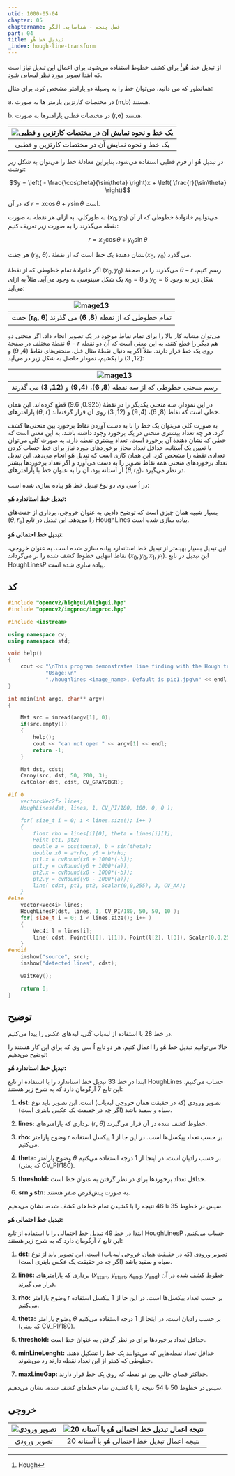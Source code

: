 ```yaml
---
utid: 1000-05-04
chapter: 05
chaptername: فصل پنجم - شناسایی الگو
part: 04
title: تبدیل خط هُو
_index: hough-line-transform
---
```


از تبدیل خط هُو[^a] برای کشف خطوط استفاده می‌شود. برای اعمال این تبدیل نیاز است که ابتدا تصویر مورد نظر لبه‌یابی شود.

همانطور که می دانید، می‌توان خط را به وسیلهٔ دو پارامتر مشخص کرد. برای مثال:

a.  در مختصات کارتزین پارمتر ها به صورت (m,b) هستند.

b.  در مختصات قطبی پارامترها به صورت (r,ɵ) هستند.

| ![یک خط و نحوه نمایش آن در مختصات کارتزین و قطبی](/opencv-book/media/image136.png) |
| :----------------------------------------------------------: |
|        یک خط و نحوه نمایش آن در مختصات کارتزین و قطبی        |

در تبدیل هُو از فرم قطبی استفاده می‌شود، بنابراین معادلهٔ خط را می‌توان به شکل زیر نوشت:

$$y = \left( - \frac{\cos\theta}{\sin\theta} \right)x + \left( \frac{r}{\sin\theta} \right)$$

که در آن $r = x\cos\theta + y\sin\theta$ است.

به طورکلی، به ازای هر نقطه به صورت $\left( x_{0},y_{0} \right)$ می‌توانیم خانوادهٔ خطوطی که از آن نقطه می‌گذرند را به صورت زیر تعریف
کنیم:

$$r = x_{0}\cos\theta + y_{0}\sin\theta$$

هر جفت $\left( r_{\theta},\ \theta \right)$، نشان دهندهٔ یک خط است که از نقطهٔ$\left( x_{0},\ y_{0} \right)$ می گذرد.

اگر خانوادهٔ تمام خطوطی که از نقطهٔ $\left( x_{0},y_{0} \right)$ می‌گذرند را در صحفهٔ $\theta - r$ رسم کنیم، یک شکل سینوسی به وجود می‌آید. مثلاً به ازای $x_{0} = 8$ و $y_{0} = 6$ شکل زیر به وجود می‌آید:

|          ![mage13](/opencv-book/media/image137.png)          |
| :----------------------------------------------------------: |
| جفت $\left( \mathbf{r}_{\mathbf{\theta}}\mathbf{,\ \theta} \right)$ تمام خطوطی که از نقطه $\left( \mathbf{8,\ 6} \right)$ می گذرند |

می‌توان مشابه کار بالا را برای تمام نقاط موجود در یک تصویر انجام داد. اگر منحنی دو نقطهٔ مختلف در صفحهٔ $\theta - r$ هم دیگر را قطع کنند، به این معنی است که آن دو نقطه روی یک خط قرار دارند. مثلاً اگر به دنبال نقطهٔ مثال قبل، منحنی‌های نقاط $\left( 4,\ 9 \right)$ و $\left( 12,\ 3 \right)$ را بکشیم، نمودار حاصل به شکل زیر در می‌آید:

|          ![mage13](/opencv-book/media/image138.png)          |
| :----------------------------------------------------------: |
| رسم منحنی خطوطی که از سه نقطه $\left( \mathbf{8,\ 6} \right)$، $\left( \mathbf{4,9} \right)$ و $\left( \mathbf{12,\ 3} \right)$ می گذرند |

در این نمودار، سه منحنی یکدیگر را در نقطهٔ $\left( 0.925,\ 9.6 \right)$ قطع کرده‌اند. این همان پارامترهای $\left( \theta,\ r \right)$ خطی است که نقاط $\left( 8,\ 6 \right)$، $\left( 4,9 \right)$ و $\left( 12,\ 3 \right)$ روی آن قرار گرفته‌اند.

به صورت کلی می‌توان یک خط را با به دست آوردن نقاط برخورد بین منحنی‌ها کشف کرد. هر چه تعداد بیشتری منحنی در یک برخورد وجود داشته باشد، به این معنی است که خطی که نشان دهندهٔ آن برخورد است، تعداد بیشتری نقطه دارد. به صورت کلی می‌توان با تعیین یک آستانه، حداقل تعداد مجاز برخوردهای مورد نیاز برای خط حساب کردن تعدادی نقطه را مشخص کرد. این همان کاری است که تبدیل هُو انجام می‌دهد. این تبدیل تعداد برخوردهای منحنی همه نقاط تصویر را به دست می‌آورد و اگر تعداد برخوردها بیشتر از آستانه بود، آن را به عنوان خط با پارامترهای $\left( \theta,r_{\theta} \right)$، در نظر می‌گیرد.

در اُ سی وی دو نوع تبدیل خط هُو پیاده سازی شده است:

**تبدیل خط استاندارد هُو:**

بسیار شبیه همان چیزی است که توضیح دادیم. به عنوان خروجی، برداری از جفت‌های $\left( \theta,r_{\theta} \right)$ را می‌دهد. این تبدیل در تابع HoughLines پیاده سازی شده است.

**تبدیل خط احتمالی هُو**:

این تبدیل بسیار بهینه‌تر از تبدیل خط استاندارد پیاده سازی شده است. به عنوان خروجی، نقاط انتهایی خطوط کشف شده را بر می‌گرداند $(x_{0},y_{0},x_{1},y_{1})$. این تبدیل در تابع HoughLinesP پیاده سازی شده است.

[^a]: Hough



## کد

```c++
#include "opencv2/highgui/highgui.hpp"
#include "opencv2/imgproc/imgproc.hpp"

#include <iostream>

using namespace cv;
using namespace std;

void help()
{
    cout << "\nThis program demonstrates line finding with the Hough transform.\n"
            "Usage:\n"
            "./houghlines <image_name>, Default is pic1.jpg\n" << endl;
}

int main(int argc, char** argv)
{

    Mat src = imread(argv[1], 0);
    if(src.empty())
    {
        help();
        cout << "can not open " << argv[1] << endl;
        return -1;
    }

    Mat dst, cdst;
    Canny(src, dst, 50, 200, 3);
    cvtColor(dst, cdst, CV_GRAY2BGR);

#if 0
    vector<Vec2f> lines;
    HoughLines(dst, lines, 1, CV_PI/180, 100, 0, 0 );

    for( size_t i = 0; i < lines.size(); i++ )
    {
        float rho = lines[i][0], theta = lines[i][1];
        Point pt1, pt2;
        double a = cos(theta), b = sin(theta);
        double x0 = a*rho, y0 = b*rho;
        pt1.x = cvRound(x0 + 1000*(-b));
        pt1.y = cvRound(y0 + 1000*(a));
        pt2.x = cvRound(x0 - 1000*(-b));
        pt2.y = cvRound(y0 - 1000*(a));
        line( cdst, pt1, pt2, Scalar(0,0,255), 3, CV_AA);
    }
#else
    vector<Vec4i> lines;
    HoughLinesP(dst, lines, 1, CV_PI/180, 50, 50, 10 );
    for( size_t i = 0; i < lines.size(); i++ )
    {
        Vec4i l = lines[i];
        line( cdst, Point(l[0], l[1]), Point(l[2], l[3]), Scalar(0,0,255), 3, CV_AA);
    }
#endif
    imshow("source", src);
    imshow("detected lines", cdst);

    waitKey();

    return 0;
}
```



## توضیح

در خط 28 با استفاده از لبه‌یاب کَنی، لبه‌های عکس را پیدا می‌کنیم.

حالا می‌توانیم تبدیل خط هُو را اعمال کنیم. هر دو تابع اُ سی وی که برای این کار هستند را توضیح می‌دهیم:

**تبدیل خط استاندارد هُو:**

ابتدا در خط 33 تبدیل خط استاندارد را با استفاده از تابع HoughLines حساب می‌کنیم. این تابع 7 آرگومان دارد که به شرح زیر هستند:

1.  **dst:** تصویر ورودی (که در حقیقت همان خروجی لبه‌یاب) است. این تصویر باید نوع سیاه و سفید باشد (اگر چه در حقیقت یک عکس باینری است).

2.  **lines:** برداری که پارامترهای $(r,\ \theta)$ خطوط کشف شده در آن قرار می‌گیرند.

3.  **rho:** وضوح پارامتر r بر حسب تعداد پیکسل‌ها است. در این جا از 1 پیکسل استفاده می‌کنیم.

4.  **theta:** وضوح پارامتر $\theta$ بر حسب رادیان است. در اینجا از 1 درجه استفاده می‌کنیم (که یعنی CV\_PI/180).

5.  **threshold:** حداقل تعداد برخوردها برای در نظر گرفتن به عنوان خط است.

6.  **srn و stn:** به صورت پیش‌فرض صفر هستند.

سپس در خطوط 35 تا 46 نتیجه را با کشیدن تمام خط‌های کشف شده، نشان می‌دهیم.

**تبدیل خط احتمالی هُو:**

ابتدا در خط 49 تبدیل خط احتمالی را با استفاده از تابع HoughLinesP حساب می‌کنیم. این تابع 7 آرگومان دارد که به شرح زیر هستند:

1.  **dst:** تصویر ورودی (که در حقیقت همان خروجی لبه‌یاب) است. این تصویر باید از نوع سیاه و سفید باشد (اگر چه در حقیقت یک عکس باینری است).

2.  **lines:** برداری که پارامترهای $(x_{\text{start}},\ y_{\text{start}},\ x_{\text{end}},\ y_{\text{end}})$ خطوط کشف شده در آن قرار می گیرند.

3.  **rho:** وضوح پارامتر r بر حسب تعداد پیکسل‌ها است. در این جا از 1 پیکسل استفاده می‌کنیم.

4.  **theta:** وضوح پارامتر $\theta$ بر حسب رادیان است. در اینجا از 1 درجه استفاده می‌کنیم (که یعنی CV\_PI/180).

5.  **threshold:** حداقل تعداد برخوردها برای در نظر گرفتن به عنوان خط است.

6.  **minLineLenght:** حداقل تعداد نقطه‌هایی که می‌توانند یک خط را تشکیل دهند. خطوطی که کمتر از این تعداد نقطه دارند رد می‌شوند.

7.  **maxLineGap:** حداکثر فضای خالی بین دو نقطه که روی یک خط قرار دارند.

سپس در خطوط 50 تا 54 نتیجه را با کشیدن تمام خط‌های کشف شده، نشان می‌دهیم.



## خروجی

| ![تصویر ورودی](/opencv-book/media/image139.png) | ![نتیجه اعمال تبدیل خط احتمالی هُو با آستانه 20](/opencv-book/media/image140.png) |
| :---------------------------------------------: | :----------------------------------------------------------: |
|                   تصویر ورودی                   |         نتیجه اعمال تبدیل خط احتمالی هُو با آستانه 20         |



